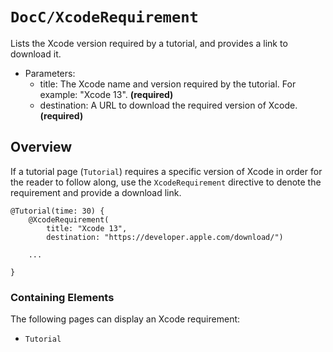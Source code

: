 # ``DocC/XcodeRequirement``

Lists the Xcode version required by a tutorial, and provides a link to download it.

- Parameters:
    - title: The Xcode name and version required by the tutorial. For example: "Xcode 13". **(required)**
    - destination: A URL to download the required version of Xcode. **(required)**

## Overview

If a tutorial page (`Tutorial`) requires a specific version of Xcode in order for the reader to follow along, use the `XcodeRequirement` directive to denote the requirement and provide a download link.

```
@Tutorial(time: 30) {
    @XcodeRequirement(
        title: "Xcode 13", 
        destination: "https://developer.apple.com/download/")
    
    ...

}
````

### Containing Elements

The following pages can display an Xcode requirement:

* ``Tutorial``

<!-- Copyright (c) 2021 Apple Inc and the Swift Project authors. All Rights Reserved. -->
